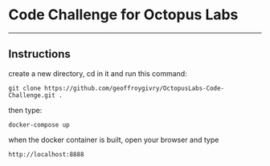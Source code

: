 # Code Challenge for Octopus Labs
-----

## Instructions
create a new directory, cd in it 
and run this command:
```
git clone https://github.com/geoffroygivry/OctopusLabs-Code-Challenge.git .
```
then type:
```
docker-compose up
```
when the docker container is built, open your browser and type
```
http://localhost:8888
```
